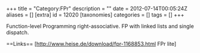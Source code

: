 +++
title = "Category:FPr"
description = ""
date = 2012-07-14T00:05:24Z
aliases = []
[extra]
id = 12020
[taxonomies]
categories = []
tags = []
+++

Function-level Programming right-associative.
FP with linked lists and single dispatch.

==Links==
[http://www.heise.de/download/fpr-1168853.html FPr lite]
